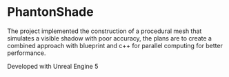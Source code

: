 # PhantonShade

The project implemented the construction of a procedural mesh that simulates a visible shadow with poor accuracy, the plans are to create a combined approach with blueprint and c++ for parallel computing for better performance.

Developed with Unreal Engine 5
